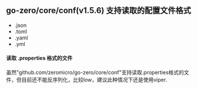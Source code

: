 ## go-zero/core/conf(v1.5.6) 支持读取的配置文件格式
* .json
* .toml
* .yaml
* .yml

#### 读取 .properties 格式的文件
虽然"github.com/zeromicro/go-zero/core/conf"支持读取.properties格式的文件，但目前还不能反序列化，比较low，建议此种情况下还是使用viper.
